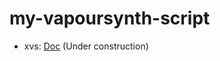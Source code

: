 # my-vapoursynth-script

* xvs: [Doc](https://github.com/Kiyamou/my-vapoursynth-script/blob/Cosmetics/Doc/xvs.md) (Under construction)
